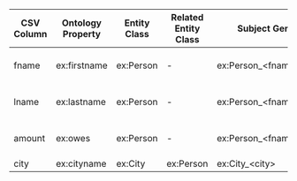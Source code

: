 | CSV Column | Ontology Property | Entity Class | Related Entity Class | Subject Generation | Join Condition | Datatype | Language Annotations |
| --- | --- | --- | --- | --- | --- | --- | --- |
| fname | ex:firstname | ex:Person | - | ex:Person_\<fname>_\<lname> | fname and lname | xsd:string | - |
| lname | ex:lastname | ex:Person | - | ex:Person_\<fname>_\<lname> | fname and lname | xsd:string | - |
| amount | ex:owes | ex:Person | - | ex:Person_\<fname>_\<lname> | fname and lname | xsd:double | - |
| city | ex:cityname | ex:City | ex:Person | ex:City_\<city> | city | xsd:langString | @en |
